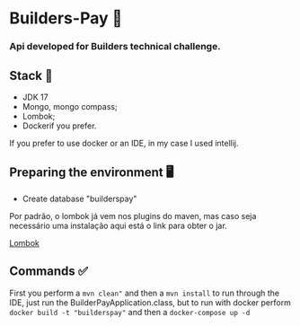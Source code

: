 <h1> Builders-Pay 🧾 </h1>

### Api developed for Builders technical challenge.

## Stack 📌
+ JDK 17
+ Mongo, mongo compass;
+ Lombok;
+ Dockerif you prefer.

If you prefer to use docker or an IDE, in my case I used intellij.

## Preparing the environment 🖥️

+ Create database "builderspay"

Por padrão, o lombok já vem nos plugins do maven, mas caso seja necessário uma instalação aqui está o link para obter o jar.
<p><a href="https://projectlombok.org/downloads/lombok.jar">Lombok</a></p>


## Commands ✅

First you perform a 
```mvn clean"```
and then a 
```mvn install```
to run through the IDE, just run the BuilderPayApplication.class, but to run with docker perform
```docker build -t "builderspay"``` 
and then a 
```docker-compose up -d```

